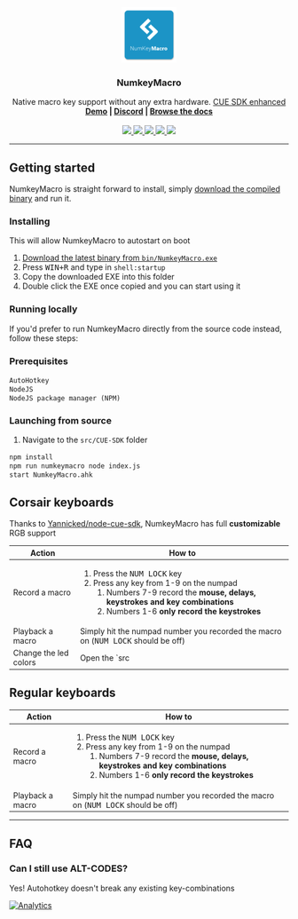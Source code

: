 <p align="center">
  <a href="https://github.com/samdenty/NumKeyMacro">
    <img src="https://raw.githubusercontent.com/samdenty/NumKeyMacro/master/assets/NumKeyMacro.png" width="100">
  </a>

  <h3 align="center">NumkeyMacro</h3>

  <p align="center">
    Native macro key support without any extra hardware. <a href="https://www.npmjs.com/package/cue-sdk-node">CUE SDK enhanced</a>
    <br>
    <b><a href="">Demo</a> | <a href="https://samdenty.github.io/r?https://discord.gg/yN2x7sp">Discord</a> | <a href="https://samdenty.github.io/r?https://github.com/samdenty/NumkeyMacro/wiki">Browse the docs</a></b>
    <br>
    <br>
	<a href="https://samdenty.github.io/r?https://discord.gg/yN2x7sp">
		<img src="https://img.shields.io/discord/335836376031428618.svg?colorB=0082ff&style=flat">
	</a>
	<a href="https://samdenty.github.io/r?http://www.somsubhra.com/github-release-stats/?username=samdenty&repository=NumkeyMacro">
		<img src="https://img.shields.io/github/downloads/samdenty/NumkeyMacro/total.svg?colorB=437FB9&style=flat">
	</a>
	<a href="https://samdenty.github.io/r?https://github.com/samdenty/NumKeyMacro/subscription">
    		<img src="https://img.shields.io/github/watchers/samdenty/NumKeyMacro.svg?style=social&label=Watch&style=flat">
	</a>
	<a href="https://samdenty.github.io/r?https://github.com/samdenty/NumKeyMacro">
		<img src="https://img.shields.io/github/stars/samdenty/NumKeyMacro.svg?style=social&label=Star&style=flat">
	</a>
	<a href="https://samdenty.github.io/r?https://github.com/samdenty/NumKeyMacro/fork">
		<img src="https://img.shields.io/github/forks/samdenty/NumKeyMacro.svg?style=social&label=Fork&style=flat">
	</a>
</p>

---

## Getting started
NumkeyMacro is straight forward to install, simply [download the compiled binary](https://github.com/samdenty/NumKeyMacro/raw/master/bin/NumkeyMacro.exe) and run it.

### Installing
This will allow NumkeyMacro to autostart on boot
1. [Download the latest binary from `bin/NumkeyMacro.exe`](https://github.com/samdenty/NumKeyMacro/raw/master/bin/NumkeyMacro.exe)
2. Press <kbd>WIN+R</kbd> and type in `shell:startup`
3. Copy the downloaded EXE into this folder
4. Double click the EXE once copied and you can start using it

### Running locally
If you'd prefer to run NumkeyMacro directly from the source code instead, follow these steps:
### Prerequisites
```
AutoHotkey
NodeJS
NodeJS package manager (NPM)
```

### Launching from source
1. Navigate to the `src/CUE-SDK` folder
```
npm install
npm run numkeymacro node index.js
start NumkeyMacro.ahk
```

<h2></h2>

## Corsair keyboards

Thanks to [Yannicked/node-cue-sdk](https://github.com/Yannicked/node-cue-sdk), NumkeyMacro has full **customizable** RGB support 

| Action | How to |
| --- | --- |
| Record a macro | <ol><li>Press the <kbd>NUM LOCK</kbd> key</li><li>Press any key from 1-9 on the numpad <ol><li>Numbers 7-9 record the **mouse, delays, keystrokes and key combinations**</li><li>Numbers 1-6 **only record the keystrokes**</li></ol></li></ol>|
| Playback a macro | Simply hit the numpad number you recorded the macro on (<kbd>NUM LOCK</kbd> should be off) |
| Change the led colors | Open the `src|CUE-SDK/config.json` in a text editor and modify the [RGB array values](https://www.w3schools.com/colors/colors_picker.asp) |

## Regular keyboards

| Action | How to |
| --- | --- |
| Record a macro | <ol><li>Press the <kbd>NUM LOCK</kbd> key</li><li>Press any key from 1-9 on the numpad <ol><li>Numbers 7-9 record the **mouse, delays, keystrokes and key combinations**</li><li>Numbers 1-6 **only record the keystrokes**</li></ol></li></ol>|
| Playback a macro | Simply hit the numpad number you recorded the macro on (<kbd>NUM LOCK</kbd> should be off) |

---

## FAQ
### Can I still use ALT-CODES?
Yes! Autohotkey doesn't break any existing key-combinations

[![Analytics](https://ga-beacon.appspot.com/UA-85426772-5/NumkeyMacro/?pixel)](https://github.com/igrigorik/ga-beacon)
